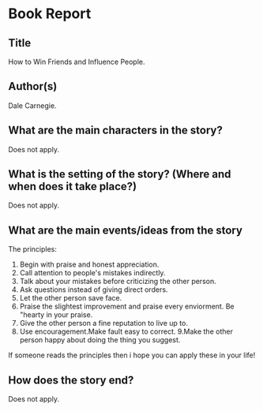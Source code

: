 # Book Report

## Title

How to Win Friends and Influence People.

## Author(s)

Dale Carnegie.


## What are the main characters in the story?

Does not apply.


## What is the setting of the story? (Where and when does it take place?)

Does not apply.


## What are the main events/ideas from the story
The principles:

1. Begin with praise and honest appreciation.
2. Call attention  to people's mistakes indirectly. 
3. Talk about your mistakes before criticizing the other person.
4. Ask questions instead of giving direct orders.
5. Let the other person save face. 
6. Praise the slightest improvement and praise every enviorment. Be "hearty in your praise. 
7. Give the other person a fine reputation to live up to.
8. Use encouragement.Make fault easy to correct.                                                                                                                           9.Make the other person happy about doing the thing you suggest.                                                        
 
 If someone reads the principles then i hope you can apply these in your life!
 
## How does the story end?

Does not apply.
